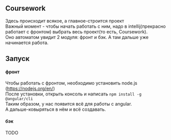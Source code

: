 ## Coursework
Здесь происходит всякое, а главное-строится проект  
Важный момент - чтобы начать работать с ним, надо в intellij(прекрасно работает с фронтом)
выбрать весь проект(то есть, Coursework).  
Оно автоматом увидит 2 модуля: фронт и бэк.
А там дальше уже начинается работа.  
## Запуск
#### фронт
Чтобы работать с фронтом, необходимо установить node.js (https://nodejs.org/en/)  
После установки, открыть консоль и написать `npm install -g @angular/cli`  
Таким образом, у нас появится всё для работы с angular.  
А дальше-ковыряться в нём и всё создавать.  
#### бэк
TODO
